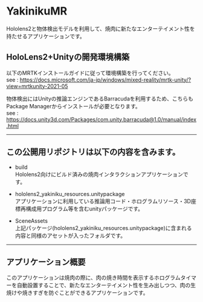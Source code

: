 # YakinikuMR
Hololens2と物体検出モデルを利用して、焼肉に新たなエンターテイメント性を持たせるアプリケーションです。

## HoloLens2+Unityの開発環境構築
以下のMRTKインストールガイドに従って環境構築を行ってください。  
see : https://docs.microsoft.com/ja-jp/windows/mixed-reality/mrtk-unity/?view=mrtkunity-2021-05

物体検出にはUnityの推論エンジンであるBarracudaを利用するため、こちらもPackage Managerからインストールが必要となります。  
see : https://docs.unity3d.com/Packages/com.unity.barracuda@1.0/manual/index.html

- - -

## この公開用リポジトリは以下の内容を含みます。
 - build  
Hololens2向けにビルド済みの焼肉インタラクションアプリケーションです。

 - hololens2_yakiniku_resources.unitypackage  
アプリケーションに利用している推論用コード・ホログラムリソース・3D座標再構成用プログラム等を含むunityパッケージです。

 - SceneAssets  
上記パッケージ(hololens2_yakiniku_resources.unitypackage)に含まれる内容と同様のアセットが入ったフォルダです。

- - -

## アプリケーション概要
このアプリケーションは焼肉の際に、肉の焼き時間を表示するホログラムタイマーを自動設置することで、新たなエンターテイメント性を生み出しつつ、肉の生焼けや焼きすぎを防ぐことができるアプリケーションです。  

